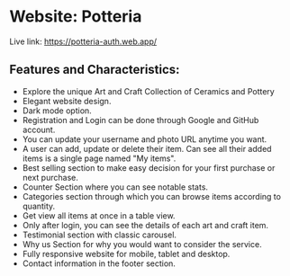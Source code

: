 # Website: Potteria

Live link: https://potteria-auth.web.app/

## Features and Characteristics:

-  Explore the unique Art and Craft Collection of Ceramics and Pottery
-  Elegant website design.
-  Dark mode option.
-  Registration and Login can be done through Google and GitHub account.
-  You can update your username and photo URL anytime you want.
-  A user can add, update or delete their item. Can see all their added items is a single page named "My items".
-  Best selling section to make easy decision for your first purchase or next purchase.
-  Counter Section where you can see notable stats.
-  Categories section through which you can browse items according to quantity.
-  Get view all items at once in a table view.
-  Only after login, you can see the details of each art and craft item.
-  Testimonial section with classic carousel.
-  Why us Section for why you would want to consider the service.
-  Fully responsive website for mobile, tablet and desktop.
-  Contact information in the footer section.
